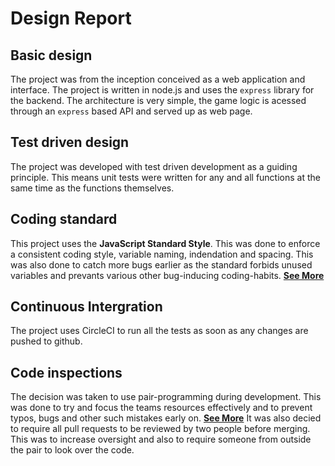 # Design Report

## Basic design
The project was from the inception conceived as a web application and interface. 
The project is written in node.js and uses the `express` library for the backend. 
The architecture is very simple, the game logic is acessed through an `express` based API and served up as web page. 

## Test driven design

The project was developed with test driven development as a guiding principle. This means unit tests were written for any and all functions at the same time as the functions themselves. 

## Coding standard

This project uses the **JavaScript Standard Style**. This was done to enforce a consistent coding style, variable naming, indendation and spacing. This was also done to catch more bugs earlier as the standard forbids unused variables and prevants various other bug-inducing coding-habits. [**See More**](https://standardjs.com/rules.html#javascript-standard-style)
## Continuous Intergration

The project uses CircleCI to run all the tests as soon as any changes are pushed to github.

## Code inspections

The decision was taken to use pair-programming during development. This was done to try and focus the teams resources effectively and to prevent typos, bugs and other such mistakes early on. [**See More**](https://collaboration.csc.ncsu.edu/laurie/Papers/XPSardinia.PDF) It was also decied to require all pull requests to be reviewed by two people before merging. This was to increase oversight and also to require someone from outside the pair to look over the code. 
